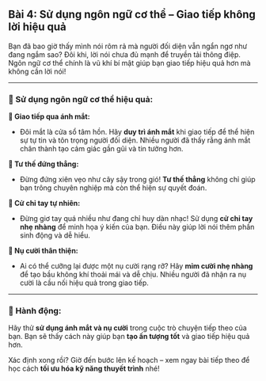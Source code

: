## Bài 4: Sử dụng ngôn ngữ cơ thể – Giao tiếp không lời hiệu quả

Bạn đã bao giờ thấy mình nói rôm rả mà người đối diện vẫn ngẩn ngơ như đang ngắm sao? Đôi khi, lời nói chưa đủ mạnh để truyền tải thông điệp. Ngôn ngữ cơ thể chính là vũ khí bí mật giúp bạn giao tiếp hiệu quả hơn mà không cần lời nói!

---

### 📌 Sử dụng ngôn ngữ cơ thể hiệu quả:

**🔹 Giao tiếp qua ánh mắt:**
- Đôi mắt là cửa sổ tâm hồn. Hãy **duy trì ánh mắt** khi giao tiếp để thể hiện sự tự tin và tôn trọng người đối diện. Nhiều người đã thấy rằng ánh mắt chân thành tạo cảm giác gần gũi và tin tưởng hơn.

**🔹 Tư thế đứng thẳng:**
- Đừng đứng xiên vẹo như cây sậy trong gió! **Tư thế thẳng** không chỉ giúp bạn trông chuyên nghiệp mà còn thể hiện sự quyết đoán. 

**🔹 Cử chỉ tay tự nhiên:**
- Đừng giơ tay quá nhiều như đang chỉ huy dàn nhạc! Sử dụng **cử chỉ tay nhẹ nhàng** để minh họa ý kiến của bạn. Điều này giúp lời nói thêm phần sinh động và dễ hiểu.

**🔹 Nụ cười thân thiện:**
- Ai có thể cưỡng lại được một nụ cười rạng rỡ? Hãy **mỉm cười nhẹ nhàng** để tạo bầu không khí thoải mái và dễ chịu. Nhiều người đã nhận ra nụ cười là cầu nối hiệu quả trong giao tiếp.

---

### 🚀 Hành động:

Hãy thử **sử dụng ánh mắt và nụ cười** trong cuộc trò chuyện tiếp theo của bạn. Bạn sẽ thấy cách này giúp bạn **tạo ấn tượng tốt** và giao tiếp hiệu quả hơn.

Xác định xong rồi? Giờ đến bước lên kế hoạch – xem ngay bài tiếp theo để học cách **tối ưu hóa kỹ năng thuyết trình** nhé!